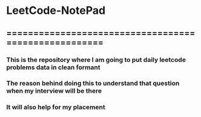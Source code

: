 # LeetCode-NotePad
## =====================================================
### This is the repository where I am going to put daily leetcode problems data in clean formant
### The reason behind doing this to understand that question when my interview will be there
### It will also help for my placement
